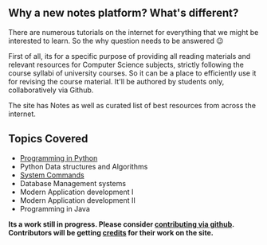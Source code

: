 ## **Why a new notes platform? What's different?**

There are numerous tutorials on the internet for everything that we might be interested to learn. So the why question needs to be answered 😉

First of all, its for a specific purpose of providing all reading materials and relevant resources for Computer Science subjects, strictly following the course syllabi of university courses. So it can be a place to efficiently use it for revising the course material. It'll be authored by students only, collaboratively via Github.

The site has Notes as well as curated list of best resources from across the internet.

## **Topics Covered**

- [Programming in Python](python/about/index.md)
- Python Data structures and Algorithms
- [System Commands](system-commands/about/index.md)
- Database Management systems
- Modern Application development I
- Modern Application development II
- Programming in Java

**Its a work still in progress. Please consider [contributing via github](contribute). Contributors will be getting [credits](credits/index.md) for their work on the site.**